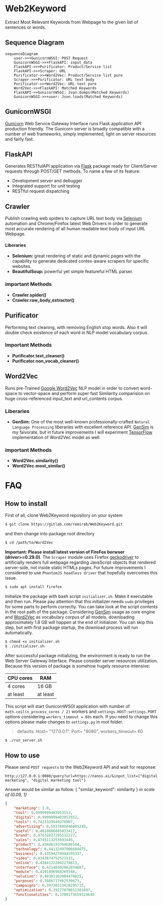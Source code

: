 # Web2Keyword
Extract Most Relevant Keywords from Webpage to the given list of sentences or words.

## Sequence Diagram
```mermaid
sequenceDiagram
    user->>+GunicornWSGI: POST Request
    GunicornWSGI->>+FlaskAPI: input_data
    FlaskAPI->>+Purificator: Product/Service list
    FlaskAPI->>+Scraper: URL
    Purificator->>+Word2Vec: Product/Service list pure
    Scraper->>+Purificator: URL text body
    Purificator->>+Word2Vec: URL text pure
    Word2Vec->>+FlaskAPI: Matched Keywords
    FlaskAPI->>GunicornWSGI: Json.dumps(Matched Keywords)
    GunicornWSGI->>+user: Json.loads(Matched Keywords)
```

## GunicornWSGI
[Gunicorn](https://gunicorn.org/) Web Service Gateway Interface runs Flask application API production friendly. The Gunicorn server is broadly compatible with a number of web frameworks, simply implemented, light on server resources and fairly fast.

## FlaskAPI
Generates RESTfulAPI application via [Flask](https://en.wikipedia.org/wiki/Flask_(web_framework)) package ready for Client/Server requests through POST/GET methods. To name a few of its feature:
* Development server and debugger
* Integrated support for unit testing
* RESTful request dispatching

## Crawler
Publish crawling web spiders to capture URL text body via [Selenium](https://www.selenium.dev/) automation and Chrome/Firefox latest Web Drivers in order to generate most accurate rendering of all human readable text body of input URL Webpage.
#### Liberaries
+ **Selenium:** great rendering of static and dynamic pages with the capability to generate dedicated contex-aware scrapers for specific websites. 
+ **BeautifulSoup:** powerful yet simple featureful HTML parser.
### important Methods
- **Crawler.spider()**
- **Crawler.raw_body_extractor()**
 
## Purificator
Performing text cleaning, with removing English stop words. Also it will double check existence of each word in NLP model vocabulary corpus.
### Important Methods
- **Purificator.text_cleaner()**
- **Purificator.non_vocab_cleaner()**

## Word2Vec
Runs pre-Trained [Google Word2Vec](https://code.google.com/archive/p/word2vec/) NLP model in order to convert word-space to vector-space and perform super fast Similarity comparision on huge cross-referenced input_text and url_contents corpus.
### Liberaries
+ **GenSim:** One of the most well-known professionally-crafted `Natural Language Processing` liberaries with excellent reference API. [GenSim](https://radimrehurek.com/gensim/) is my faivorate, but in future improvements I will experiment [TensorFlow](https://www.tensorflow.org/) implementation of Word2Vec model as well. 
### important Methods
- **Word2Vec.similarity()**
- **Word2Vec.most_similar()**

# FAQ
## How to install
First of all, clone Web2Keyword repository on your system
```bash
$ git clone https://gitlab.com/remirab/Web2Keyword.git
```
and then change into package root directory
```bash
$ cd /path/to/Word2Vec
```
**Important: Please install latest version of FireFox borwser (driver>=0.29.0)**. The `Scraper` module uses Firefox [geckodriver](https://github.com/mozilla/geckodriver) to artificially renders full webpage regarding JavaScript objects that rendered server-side, not inside static HTMLs pages. For future improvements I considered to use `PhantomJS headless driver` that hopefully overcomes this issue.
```bash
$ sudo apt install firefox
```
Initialize the package with bash script `initializer.sh`. Make it executable and then run. Please pay attention that this initializer needs `sudo` privileges for some parts to perform correctly. You can take look at the script contents in the root path of the package. Considering [GenSim](https://pypi.org/project/gensim/) usage as core engine and [Word2Vec](https://en.wikipedia.org/wiki/Word2vec) as vocabulary corpus of all models, downloading approximately 1.8 GB will happen at the end of initializer. You can skip this step, but with first package startup, the download process will run automatically. 
```bash
$ chmod +x initializer.sh
$ ./initializer.sh
```
After successful package initializing, the environment is ready to run the Web Server Gateway Interface. Please consider server resources utilization. Because this version of package is somehow hugely resource intensive:

| CPU cores     | RAM           |
| ------------- | ------------- |
| 4 cores       | 16 GB         |
| at least      | at least      |

This script will start GunicornWSGI application with number of `math.ceil(n_process_cores / 2)` workers and `settings.HOST:settings.PORT` options considering `workers_timeout = 60s` each. If you need to change this options please make changes to `settings.py` in root folder.

> defaults: Host= "127.0.0.1", Port= "8080", workers_timeout= 60

```bash
$ ./run_server.sh
```
## How to use
Please send `POST requests` to the Web2Keyword API and wait for response:
```
http://127.0.0.1:8080/query?url=https://nanos.ai/&input_list=["digital marketing", "digital marketing tool"]
```
Answer would be similar as follow. { "similar_keyword": similarity } *in scale of (0.09, 1]*
```json
{
    "marketing": 1.0,
    "tool": 0.9999999403953552,
    "digital": 0.9999999403953552,
    "tools": 0.7423329949378967,
    "advertising": 0.5937885046005249,
    "useful": 0.4810886085033417,
    "brand": 0.47632837295532227,
    "sales": 0.4745113253593445,
    "product": 0.45848193764686584,
    "technology": 0.44132497906684875,
    "business": 0.43594270944595337,
    "video": 0.4343874752521515,
    "online": 0.42841222882270813,
    "interface": 0.42140302062034607,
    "module": 0.4191496968269348,
    "solution": 0.40301162004470825,
    "purposes": 0.3986717462539673,
    "campaigns": 0.39730313420295715,
    "optimization": 0.39127078652381897,
    "functionalities": 0.3780173659324646
}
```
